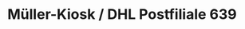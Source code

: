 ---
title: "Müller-Kiosk / DHL Postfiliale 639"
url: /berlin/mueller-kiosk-dhl-postfiliale-639/
shop: Kiosk
---
